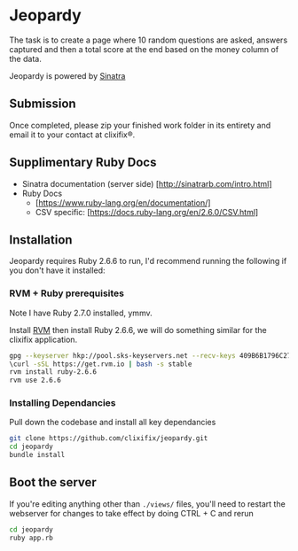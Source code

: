 # Jeopardy

The task is to create a page where 10 random questions are asked, answers captured and then a total score at the end based on the money column of the data.

Jeopardy is powered by [Sinatra](http://sinatrarb.com/)

## Submission

Once completed, please zip your finished work folder in its entirety and email it to your contact at clixifix®.

## Supplimentary Ruby Docs

- Sinatra documentation (server side) [http://sinatrarb.com/intro.html]
- Ruby Docs
  - [https://www.ruby-lang.org/en/documentation/]
  - CSV specific: [https://docs.ruby-lang.org/en/2.6.0/CSV.html]

## Installation

Jeopardy requires Ruby 2.6.6 to run, I'd recommend running the following if you don't have it installed:

### RVM + Ruby prerequisites

Note I have Ruby 2.7.0 installed, ymmv.

Install [RVM](https://rvm.io/rvm/install) then install Ruby 2.6.6, we will do something similar for the clixifix application.

```bash
gpg --keyserver hkp://pool.sks-keyservers.net --recv-keys 409B6B1796C275462A1703113804BB82D39DC0E3 7D2BAF1CF37B13E2069D6956105BD0E739499BDB
\curl -sSL https://get.rvm.io | bash -s stable
rvm install ruby-2.6.6
rvm use 2.6.6
```

### Installing Dependancies

Pull down the codebase and install all key dependancies

```bash
git clone https://github.com/clixifix/jeopardy.git
cd jeopardy
bundle install
```

## Boot the server

If you're editing anything other than `./views/` files, you'll need to restart the webserver for changes to take effect by doing CTRL + C and rerun

```bash
cd jeopardy
ruby app.rb
```
